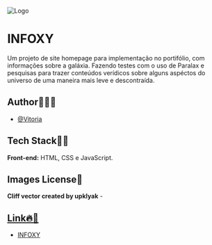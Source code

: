 ![Logo](./assets/images/planet_icon.ico)
# INFOXY


Um projeto de site homepage para implementação no portifólio, com informações sobre a galáxia. Fazendo testes com o uso de Paralax e pesquisas para trazer conteúdos verídicos sobre alguns aspéctos do universo de uma maneira mais leve e descontraída.


## Author🙋🏻‍♀️
- [@Vitoria](https://github.com/vitoriaGoncalves08)

     
## Tech Stack✍🏻
**Front-end:** HTML, CSS e JavaScript.
     
## Images License📸
**Cliff vector created by upklyak** - <a href='www.freepik.com'/>

## Link🔥🌌
- [INFOXY](https://vitoriagoncalves08.github.io/InfoXy/)

